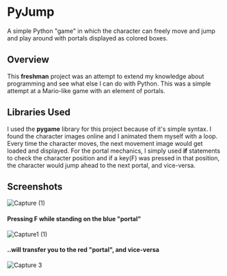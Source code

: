 # PyJump
A simple Python "game" in which the character can freely move and jump and play around with portals displayed as colored boxes. 

## Overview
This **freshman** project was an attempt to extend my knowledge about programming and see what else I can do with Python. This was a simple attempt at a Mario-like game with an element of portals.

## Libraries Used 
I used the **pygame** library for this project because of it's simple syntax. I found the character images online and I animated them myself with a loop. Every time the character moves, the next movement image would get loaded and displayed. For the portal mechanics, I simply used **if** statements to check the character position and if a key(F) was pressed in that position, the character would jump ahead to the next portal, and vice-versa.
## Screenshots 
![Capture (1)](https://user-images.githubusercontent.com/42097564/116083681-89be2580-a6ba-11eb-8aee-928f1de06052.PNG)

#### Pressing F while standing on the blue "portal"
![Capture1 (1)](https://user-images.githubusercontent.com/42097564/116083713-9478ba80-a6ba-11eb-99e1-a760539c559e.png)
#### ..will transfer you to the red "portal", and vice-versa
![Capture 3](https://user-images.githubusercontent.com/42097564/116083638-7ad77300-a6ba-11eb-9277-7dc4b0a38944.png)
